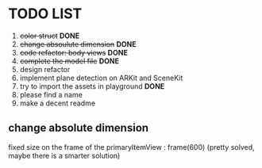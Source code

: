 # TODO LIST

1. <s>color struct</s> **DONE**
2. <s>change absoulute dimension</s> **DONE**
2. <s>code refactor: body views</s> **DONE**
3. <s>complete the model file</s> **DONE**
4. design refactor
5. implement plane detection on ARKit and SceneKit
6. try to import the assets in playground **DONE**
7. please find a name
8. make a decent readme

change absolute dimension
---
fixed size on the frame of the primaryItemView : frame(600) (pretty solved, maybe there is a smarter solution)
